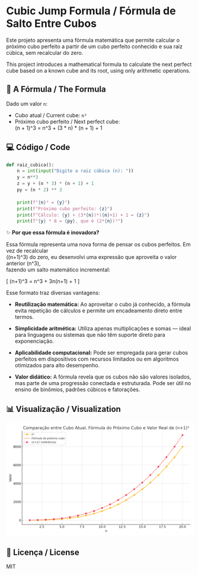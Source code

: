 # Cubic Jump Formula / Fórmula de Salto Entre Cubos

Este projeto apresenta uma fórmula matemática que permite calcular o próximo cubo perfeito a partir de um cubo perfeito conhecido e sua raiz cúbica, sem recalcular do zero.

This project introduces a mathematical formula to calculate the next perfect cube based on a known cube and its root, using only arithmetic operations.

## 📐 A Fórmula / The Formula

Dado um valor `n`:

- Cubo atual / Current cube: `n³`
- Próximo cubo perfeito / Next perfect cube:  
  (n + 1)^3 = n^3 + (3 * n) * (n + 1) + 1

## 💻 Código / Code

```python
def raiz_cubica():
    n = int(input("Digite a raiz cúbica (n): "))
    y = n**3
    z = y + (n * 3) * (n + 1) + 1
    py = (n * 2) ** 3

    print(f"{n}³ = {y}")
    print(f"Próximo cubo perfeito: {z}")
    print(f"Cálculo: {y} + (3*{n})*({n}+1) + 1 = {z}")
    print(f"{y} * 8 = {py}, que é (2*{n})³")
```
✨ **Por que essa fórmula é inovadora?**

Essa fórmula representa uma nova forma de pensar os cubos perfeitos. Em vez de recalcular  
\((n+1)^3\) do zero, eu desenvolvi uma expressão que aproveita o valor anterior \(n^3\),  
fazendo um salto matemático incremental:

\[
(n+1)^3 = n^3 + 3n(n+1) + 1
\]

Esse formato traz diversas vantagens:

- **Reutilização matemática:** Ao aproveitar o cubo já conhecido, a fórmula evita repetição de cálculos e permite um encadeamento direto entre termos.

- **Simplicidade aritmética:** Utiliza apenas multiplicações e somas — ideal para linguagens ou sistemas que não têm suporte direto para exponenciação.

- **Aplicabilidade computacional:** Pode ser empregada para gerar cubos perfeitos em dispositivos com recursos limitados ou em algoritmos otimizados para alto desempenho.

- **Valor didático:** A fórmula revela que os cubos não são valores isolados, mas parte de uma progressão conectada e estruturada. Pode ser útil no ensino de binômios, padrões cúbicos e fatorações.

## 📊 Visualização / Visualization

![Gráfico de comparação entre cubos](cubos_formula_grafico.png)

## 📂 Licença / License

MIT
